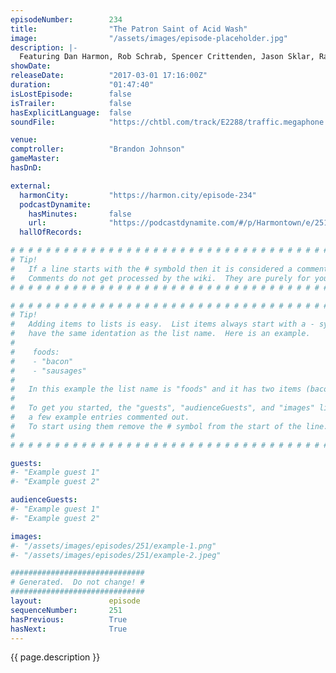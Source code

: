 ```yaml
---
episodeNumber:        234
title:                "The Patron Saint of Acid Wash"
image:                "/assets/images/episode-placeholder.jpg"
description: |-
  Featuring Dan Harmon, Rob Schrab, Spencer Crittenden, Jason Sklar, Randy Sklar and Brandon Johnson.
showDate:             
releaseDate:          "2017-03-01 17:16:00Z"
duration:             "01:47:40"
isLostEpisode:        false
isTrailer:            false
hasExplicitLanguage:  false
soundFile:            "https://chtbl.com/track/E2288/traffic.megaphone.fm/STA7386526526.mp3"

venue:                
comptroller:          "Brandon Johnson"
gameMaster:           
hasDnD:               

external:
  harmonCity:         "https://harmon.city/episode-234"
  podcastDynamite:
    hasMinutes:       false
    url:              "https://podcastdynamite.com/#/p/Harmontown/e/251/234"
  hallOfRecords:      

# # # # # # # # # # # # # # # # # # # # # # # # # # # # # # # # # # # # # # # # # # # # #
# Tip!
#   If a line starts with the # symbold then it is considered a comment.
#   Comments do not get processed by the wiki.  They are purely for your information.
# # # # # # # # # # # # # # # # # # # # # # # # # # # # # # # # # # # # # # # # # # # # #

# # # # # # # # # # # # # # # # # # # # # # # # # # # # # # # # # # # # # # # # # # # # #
# Tip!
#   Adding items to lists is easy.  List items always start with a - symbol and have
#   have the same identation as the list name.  Here is an example.
#
#    foods:
#    - "bacon"
#    - "sausages"
#
#   In this example the list name is "foods" and it has two items (bacon, and sausages).
#
#   To get you started, the "guests", "audienceGuests", and "images" lists below have
#   a few example entries commented out.
#   To start using them remove the # symbol from the start of the line.
#
# # # # # # # # # # # # # # # # # # # # # # # # # # # # # # # # # # # # # # # # # # # # #

guests:
#- "Example guest 1"
#- "Example guest 2"

audienceGuests:
#- "Example guest 1"
#- "Example guest 2"

images:
#- "/assets/images/episodes/251/example-1.png"
#- "/assets/images/episodes/251/example-2.jpeg"

##############################
# Generated.  Do not change! #
##############################
layout:               episode
sequenceNumber:       251
hasPrevious:          True
hasNext:              True
---
```


<!-- The episode description will be rendered here -->
{{ page.description }}

<!-- Add your content BELOW here -->
<!-- vvvvvvvvvvvvvvvvvvvvvvvvvvv -->




<!-- ^^^^^^^^^^^^^^^^^^^^^^^^^^^ -->
<!-- Add your content ABOVE here -->

<!-- The episode gallery will be rendered here -->